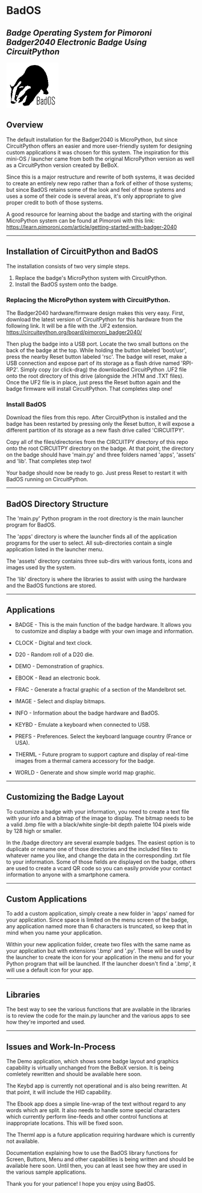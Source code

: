 # BadOS
## *Badge Operating System for Pimoroni Badger2040 Electronic Badge Using CircuitPython*

![BadOS](https://github.com/GuidosLabs/BadOS/blob/main/CIRCUITPY/assets/images/BadOS-120.bmp)

## Overview

The default installation for the Badger2040 is MicroPython, but since CircuitPython offers an easier and more user-friendly system for designing custom applications it was chosen for this system. The inspiration for this mini-OS / launcher came from both the original MicroPython version as well as a CircuitPython version created by BeBoX. 

Since this is a major restructure and rewrite of both systems, it was decided to create an entirely new repo rather than a fork of either of those systems; but since BadOS retains some of the look and feel of those systems and uses a some of their code is several areas, it's only appropriate to give proper credit to both of those systems.

A good resource for learning about the badge and starting with the original MicroPython system can be found at Pimoroni with this link:
https://learn.pimoroni.com/article/getting-started-with-badger-2040


- - - -


## Installation of CircuitPython and BadOS

The installation consists of two very simple steps.
  1. Replace the badge's MicroPython system with CircuitPython.
  2. Install the BadOS system onto the badge.

### Replacing the MicroPython system with CircuitPython.

The Badger2040 hardware/firmware design makes this very easy. First, download the latest version of CircuitPython for this hardware from the following link. It will be a file with the .UF2 extension.
https://circuitpython.org/board/pimoroni_badger2040/

Then plug the badge into a USB port. Locate the two small buttons on the back of the badge at the top. While holding the button labeled 'boot/usr', press the nearby Reset button labeled 'rsc'. The badge will reset, make a USB connection and expose part of its storage as a flash drive named 'RPI-RP2'. Simply copy (or click-drag) the downloaded CircuitPython .UF2 file onto the root directory of this drive (alongside the .HTM and .TXT files). Once the UF2 file is in place, just press the Reset button again and the badge firmware will install CircuitPython. That completes step one!

### Install BadOS

Download the files from this repo.
After CircuitPython is installed and the badge has been restarted by pressing only the Reset button, it will expose a different partition of its storage as a new flash drive called 'CIRCUITPY'.

Copy all of the files/directories from the CIRCUITPY directory of this repo onto the root CIRCUITPY directory on the badge. At that point, the directory on the badge should have 'main.py' and three folders named 'apps', 'assets' and 'lib'.  That completes step two! 

Your badge should now be ready to go. Just press Reset to restart it with BadOS running on CircuitPython.


- - - -


## BadOS Directory Structure

The 'main.py' Python program in the root directory is the main launcher program for BadOS. 

The 'apps' directory is where the launcher finds all of the application programs for the user to select. All sub-directories contain a single application listed in the launcher menu.

The 'assets' directory contains three sub-dirs with various fonts, icons and images used by the system.

The 'lib' directory is where the libraries to assist with using the hardware and the BadOS functions are stored.


- - - -


## Applications

* BADGE - This is the main function of the badge hardware. It allows you to customize and display a badge with your own image and information.

* CLOCK - Digital and text clock.

* D20 - Random roll of a D20 die.

* DEMO -  Demonstration of graphics.

* EBOOK - Read an electronic book.

* FRAC -  Generate a fractal graphic of a section of the Mandelbrot set.

* IMAGE - Select and display bitmaps.

* INFO -  Information about the badge hardware and BadOS.

* KEYBD - Emulate a keyboard when connected to USB.

* PREFS - Preferences. Select the keyboard language country (France or USA).

* THERML - Future program to support capture and display of real-time images from a thermal camera accessory for the badge. 

* WORLD - Generate and show simple world map graphic.


- - - -

## Customizing the Badge Layout

To customize a badge with your information, you need to create a text file with your info and a bitmap of the image to display.  The bitmap needs to be a valid .bmp file with a black/white single-bit depth palette 104 pixels wide by 128 high or smaller.

In the /badge directory are several example badges. The easiest option is to duplicate or rename one of those directories and the included files to whatever name you like, and change the data in the corresponding .txt file to your information. Some of those fields are displayed on the badge, others are used to create a vcard QR code so you can easily provide your contact information to anyone with a smartphone camera.


- - - -

## Custom Applications

To add a custom application, simply create a new folder in 'apps' named for your application. Since space is limited on the menu screen of the badge, any application named more than 6 characters is truncated, so keep that in mind when you name your application. 

Within your new application folder, create two files with the same name as your application but with extensions '.bmp' and '.py'. These will be used by the launcher to create the icon for your application in the menu and for your Python program that will be launched. If the launcher doesn't find a '.bmp', it will use a default icon for your app.


- - - -


## Libraries

The best way to see the various functions that are available in the libraries is to review the code for the main.py launcher and the various apps to see how they're imported and used. 


- - - -


## Issues and Work-In-Process

The Demo application, which shows some badge layout and graphics capability is virtually unchanged from the BeBoX version. It is being comletely rewritten and should be available here soon.

The Keybd app is currently not operational and is also being rewritten. At that point, it will include the HID capability.

The Ebook app does a simple line-wrap of the text without regard to any words which are split. It also needs to handle some special characters which currently perform line-feeds and other control functions at inappropriate locations. This will be fixed soon.

The Therml app is a future application requiring hardware which is currently not available.

Documentation explaining how to use the BadOS library functions for Screen, Buttons, Menu and other capabilities is being written and should be available here soon. Until then, you can at least see how they are used in the various sample applications. 

Thank you for your patience! I hope you enjoy using BadOS.



